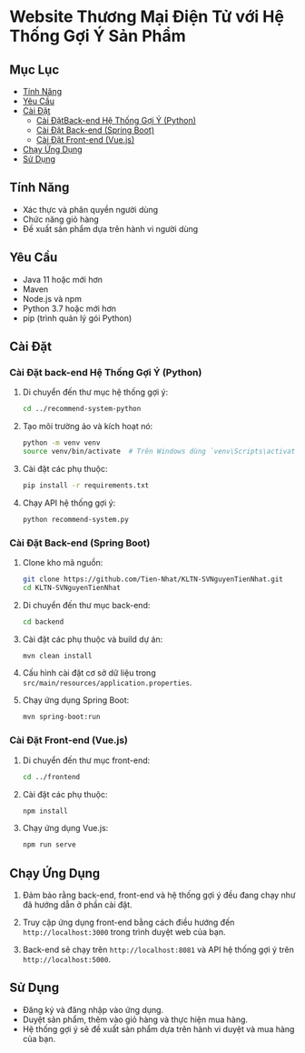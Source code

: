 # Website Thương Mại Điện Tử với Hệ Thống Gợi Ý Sản Phẩm

## Mục Lục
- [Tính Năng](#tính-năng)
- [Yêu Cầu](#yêu-cầu)
- [Cài Đặt](#cài-đặt)
  - [Cài ĐặtBack-end Hệ Thống Gợi Ý (Python)](#cài-đặt-hệ-thống-gợi-ý-python)
  - [Cài Đặt Back-end (Spring Boot)](#cài-đặt-back-end-spring-boot)
  - [Cài Đặt Front-end (Vue.js)](#cài-đặt-front-end-vuejs)
- [Chạy Ứng Dụng](#chạy-ứng-dụng)
- [Sử Dụng](#sử-dụng)

## Tính Năng
- Xác thực và phân quyền người dùng
- Chức năng giỏ hàng
- Đề xuất sản phẩm dựa trên hành vi người dùng

## Yêu Cầu
- Java 11 hoặc mới hơn
- Maven
- Node.js và npm
- Python 3.7 hoặc mới hơn
- pip (trình quản lý gói Python)

## Cài Đặt
### Cài Đặt back-end Hệ Thống Gợi Ý (Python)
1. Di chuyển đến thư mục hệ thống gợi ý:
    ```bash
    cd ../recommend-system-python
    ```

2. Tạo môi trường ảo và kích hoạt nó:
    ```bash
    python -m venv venv
    source venv/bin/activate  # Trên Windows dùng `venv\Scripts\activate`
    ```

3. Cài đặt các phụ thuộc:
    ```bash
    pip install -r requirements.txt
    ```

4. Chạy API hệ thống gợi ý:
    ```bash
    python recommend-system.py
    ```

### Cài Đặt Back-end (Spring Boot)
1. Clone kho mã nguồn:
    ```bash
    git clone https://github.com/Tien-Nhat/KLTN-SVNguyenTienNhat.git
    cd KLTN-SVNguyenTienNhat
    ```

2. Di chuyển đến thư mục back-end:
    ```bash
    cd backend
    ```

3. Cài đặt các phụ thuộc và build dự án:
    ```bash
    mvn clean install
    ```

4. Cấu hình cài đặt cơ sở dữ liệu trong `src/main/resources/application.properties`.

5. Chạy ứng dụng Spring Boot:
    ```bash
    mvn spring-boot:run
    ```

### Cài Đặt Front-end (Vue.js)
1. Di chuyển đến thư mục front-end:
    ```bash
    cd ../frontend
    ```

2. Cài đặt các phụ thuộc:
    ```bash
    npm install
    ```

3. Chạy ứng dụng Vue.js:
    ```bash
    npm run serve
    ```

## Chạy Ứng Dụng
1. Đảm bảo rằng back-end, front-end và hệ thống gợi ý đều đang chạy như đã hướng dẫn ở phần cài đặt.

2. Truy cập ứng dụng front-end bằng cách điều hướng đến `http://localhost:3000` trong trình duyệt web của bạn.

3. Back-end sẽ chạy trên `http://localhost:8081` và API hệ thống gợi ý trên `http://localhost:5000`.

## Sử Dụng
- Đăng ký và đăng nhập vào ứng dụng.
- Duyệt sản phẩm, thêm vào giỏ hàng và thực hiện mua hàng.
- Hệ thống gợi ý sẽ đề xuất sản phẩm dựa trên hành vi duyệt và mua hàng của bạn.
